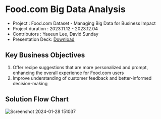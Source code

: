 # Food.com Big Data Analysis

* Project : Food.com Dataset - Managing Big Data for Business Impact
* Project duration : 2023.11.12 - 2023.12.04
* Contributors : Yaeeun Lee, David Sunday
* Presentation Deck: [Download](https://github.com/haydenlee914/hotel-booking-cancellation-prediction/issues/1#issue-2104342522)


Key Business Objectives
-------------
1. Offer recipe suggestions that are more personalized and prompt, enhancing the overall experience for Food.com users
2. Improve understanding of customer feedback and better-informed decision-making


Solution Flow Chart
-------------
![Screenshot 2024-01-28 151037](https://github.com/haydenlee914/Food.com-analysis/assets/140643142/60220ea8-08a9-438e-b34c-81c6ea831725)
